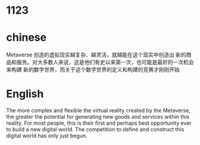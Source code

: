 # 1123

# chinese
Metaverse 创造的虚拟现实越复杂、越灵活，就越能在这个现实中创造出 新的商品和服务。对大多数人来说，这是他们有史以来第一次，也可能是最好的一次机会来构建 新的数字世界，而关于这个数字世界的定义和构建的竞赛才刚刚开始

# English
The more complex and flexible the virtual reality created by the Metaverse, the greater the potential for generating new goods and services within this reality. For most people, this is their first and perhaps best opportunity ever to build a new digital world. The competition to define and construct this digital world has only just begun.